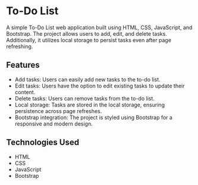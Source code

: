 # To-Do List 

A simple To-Do List web application built using HTML, CSS, JavaScript, and Bootstrap. The project allows users to add, edit, and delete tasks. Additionally, it utilizes local storage to persist tasks even after page refreshing.

## Features

- Add tasks: Users can easily add new tasks to the to-do list.
- Edit tasks: Users have the option to edit existing tasks to update their content.
- Delete tasks: Users can remove tasks from the to-do list.
- Local storage: Tasks are stored in the local storage, ensuring persistence across page refreshes.
- Bootstrap integration: The project is styled using Bootstrap for a responsive and modern design.

## Technologies Used

- HTML
- CSS
- JavaScript
- Bootstrap
